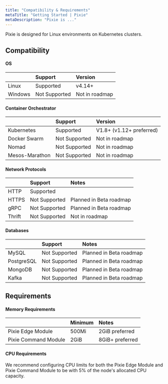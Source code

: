 ```yaml
---
title: "Compatibility & Requirements"
metaTitle: "Getting Started | Pixie"
metaDescription: "Pixie is ..."
---
```


Pixie is designed for Linux environments on Kubernetes clusters.

## Compatibility

#### OS
|         | Support         | Version           |
|:------- | :-------------  | :-------------    |
| Linux   | Supported       | v4.14+            |
| Windows | Not Supported   | Not in roadmap    |

#### Container Orchestrator
|               | Support       | Version                   |
| :------------ | :------------ | :----------------------   |
| Kubernetes    | Supported     | V1.8+ (v1.12+ preferred)  |
| Docker Swarm  | Not Supported | Not in roadmap            |
| Nomad         | Not Supported | Not in roadmap            |
| Mesos-Marathon| Not Supported | Not in roadmap            | 

#### Network Protocols
|           | Support       | Notes                     |
| :-------- | :------------ | :----------------------   |
| HTTP      | Supported     |                           |
| HTTPS     | Not Supported | Planned in Beta roadmap   |
| gRPC      | Not Supported | Planned in Beta roadmap   |
| Thrift    | Not Supported | Not in roadmap            |

#### Databases

|               | Support       | Notes                     |
| :------------ | :------------ | :----------------------   |
| MySQL         | Not Supported | Planned in Beta roadmap   |
| PostgreSQL    | Not Supported | Planned in Beta roadmap   |
| MongoDB       | Not Supported | Planned in Beta roadmap   |
| Kafka         | Not Supported | Planned in Beta roadmap   |


## Requirements

#### Memory Requirements
|                       | Minimum   | Notes            |
| :-------------------  | :-------- | :--------------- |
| Pixie Edge Module     | 500Mi     | 2GiB  preferred  |
| Pixie Command Module  | 2GiB      | 8GiB+ preferred  |

#### CPU Requirements
We recommend configuring CPU limits for both the Pixie Edge Module and Pixie Command Module to be with 5% of the node's allocated CPU capacity.
